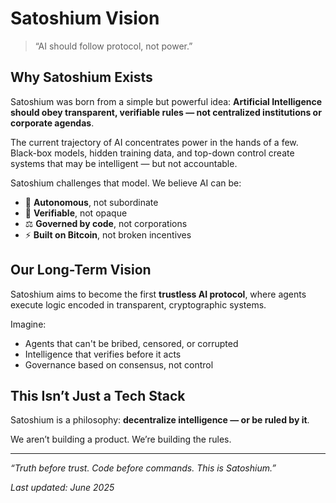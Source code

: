 # Satoshium Vision

> “AI should follow protocol, not power.”

## Why Satoshium Exists
Satoshium was born from a simple but powerful idea: **Artificial Intelligence should obey transparent, verifiable rules — not centralized institutions or corporate agendas**.

The current trajectory of AI concentrates power in the hands of a few. Black-box models, hidden training data, and top-down control create systems that may be intelligent — but not accountable.

Satoshium challenges that model. We believe AI can be:

- 🧠 **Autonomous**, not subordinate
- 🔐 **Verifiable**, not opaque
- ⚖️ **Governed by code**, not corporations
- ⚡ **Built on Bitcoin**, not broken incentives

## Our Long-Term Vision
Satoshium aims to become the first **trustless AI protocol**, where agents execute logic encoded in transparent, cryptographic systems.

Imagine:

- Agents that can't be bribed, censored, or corrupted
- Intelligence that verifies before it acts
- Governance based on consensus, not control

## This Isn’t Just a Tech Stack
Satoshium is a philosophy: **decentralize intelligence — or be ruled by it**.

We aren’t building a product. We’re building the rules.

---

*“Truth before trust. Code before commands. This is Satoshium.”*

*Last updated: June 2025*
